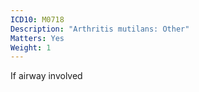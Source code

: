 ```yaml
---
ICD10: M0718
Description: "Arthritis mutilans: Other"
Matters: Yes
Weight: 1
---
```

If airway involved
